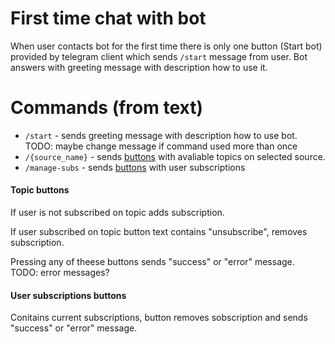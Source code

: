 # First time chat with bot

When user contacts bot for the first time there is only one button (Start bot) provided by telegram client which sends `/start` message from user. Bot answers with greeting message with description how to use it.

# Commands (from text) 
- `/start` - sends greeting message with description how to use bot. TODO: maybe change message if command used more than once
- `/{source_name}` - sends [buttons](#topic-buttons) with avaliable topics on selected source. 
- `/manage-subs` - sends [buttons](#user-subscriptions-buttons) with user subscriptions

#### Topic buttons
If user is not subscribed on topic adds subscription.

If user subscribed on topic button text contains "unsubscribe", removes subscription.

Pressing any of theese buttons sends "success" or "error" message.   
TODO: error messages?

#### User subscriptions buttons
Conitains current subscriptions, button removes sobscription and sends "success" or "error" message. 


